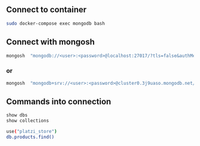 ## Connect to container

```sh
sudo docker-compose exec mongodb bash
```

## Connect with mongosh

```sh
mongosh  "mongodb://<user>:<password>@localhost:27017/?tls=false&authMechanism=DEFAULT"
```
### or
```sh
mongosh  "mongodb+srv://<user>:<password>@cluster0.3j9uaso.mongodb.net/"
```

## Commands into connection
```sh
show dbs
show collections
```

```sh
use("platzi_store")
db.products.find()
```